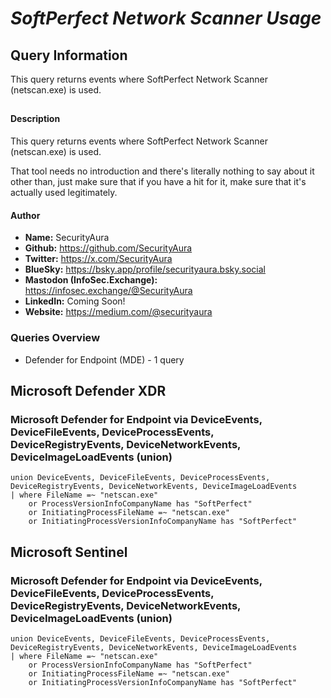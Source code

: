 # *SoftPerfect Network Scanner Usage*

## Query Information

This query returns events where SoftPerfect Network Scanner (netscan.exe) is used.

##

#### Description

This query returns events where SoftPerfect Network Scanner (netscan.exe) is used.

That tool needs no introduction and there's literally nothing to say about it other than, just make sure that if you have a hit for it, make sure that it's actually used legitimately.

#### Author <Optional>
- **Name:** SecurityAura
- **Github:** https://github.com/SecurityAura
- **Twitter:** https://x.com/SecurityAura
- **BlueSky:** https://bsky.app/profile/securityaura.bsky.social
- **Mastodon (InfoSec.Exchange):** https://infosec.exchange/@SecurityAura
- **LinkedIn:** Coming Soon!
- **Website:** https://medium.com/@securityaura

### Queries Overview ###

- Defender for Endpoint (MDE) - 1 query

## Microsoft Defender XDR ##
### Microsoft Defender for Endpoint via DeviceEvents, DeviceFileEvents, DeviceProcessEvents, DeviceRegistryEvents, DeviceNetworkEvents, DeviceImageLoadEvents (union) ###
```KQL
union DeviceEvents, DeviceFileEvents, DeviceProcessEvents, DeviceRegistryEvents, DeviceNetworkEvents, DeviceImageLoadEvents
| where FileName =~ "netscan.exe"
    or ProcessVersionInfoCompanyName has "SoftPerfect"
    or InitiatingProcessFileName =~ "netscan.exe"
    or InitiatingProcessVersionInfoCompanyName has "SoftPerfect"
```
## Microsoft Sentinel ##
### Microsoft Defender for Endpoint via DeviceEvents, DeviceFileEvents, DeviceProcessEvents, DeviceRegistryEvents, DeviceNetworkEvents, DeviceImageLoadEvents (union) ###
```KQL
union DeviceEvents, DeviceFileEvents, DeviceProcessEvents, DeviceRegistryEvents, DeviceNetworkEvents, DeviceImageLoadEvents
| where FileName =~ "netscan.exe"
    or ProcessVersionInfoCompanyName has "SoftPerfect"
    or InitiatingProcessFileName =~ "netscan.exe"
    or InitiatingProcessVersionInfoCompanyName has "SoftPerfect"
```
